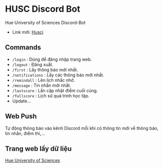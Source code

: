 # HUSC Discord Bot
Hue University of Sciences Discord-Bot

- Link mời: [Husci](https://discord.com/oauth2/authorize?client_id=1316054955748229231&permissions=1126864127515648&integration_type=0&scope=bot)

## Commands

- `/login` : Dùng để đăng nhập trang web.
- `/logout` : Đăng xuất.
- `/first` : Lấy thông báo mới nhất.
- `/notifications` : Lấy các thông báo mới nhất.
- `/remindall` : Lên lịch nhắc nhở.
- `/message` : Tin nhắn mới nhất.
- `/lastscore` : Lần cập nhật điểm cuối cùng.
- `/fullscore` : Lịch sử quá trình học tập.
- Update...

## Web Push

Tự động thông báo vào kênh Discord mỗi khi có thông tin mới về thông báo, tin nhắn, điểm thi,...

## Trang web lấy dữ liệu

[Hue University of Sciences](https://student.husc.edu.vn)

